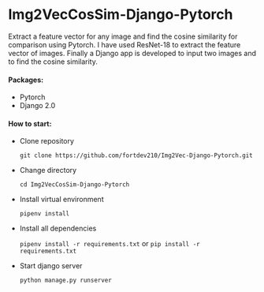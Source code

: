 # Img2VecCosSim-Django-Pytorch

Extract a feature vector for any image and find the cosine similarity for comparison using Pytorch. I have used ResNet-18 to extract the feature vector of images. Finally a Django app is developed to input two images and to find the cosine similarity.

#### Packages:
  - Pytorch
  - Django 2.0
  
#### How to start:
  * Clone repository
  
    `git clone https://github.com/fortdev210/Img2Vec-Django-Pytorch.git`
  * Change directory
  
    `cd Img2VecCosSim-Django-Pytorch`
  * Install virtual environment
  
    `pipenv install`
  * Install all dependencies
  
    `pipenv install -r requirements.txt` or `pip install -r requirements.txt`
    
  * Start django server
  
    `python manage.py runserver`


